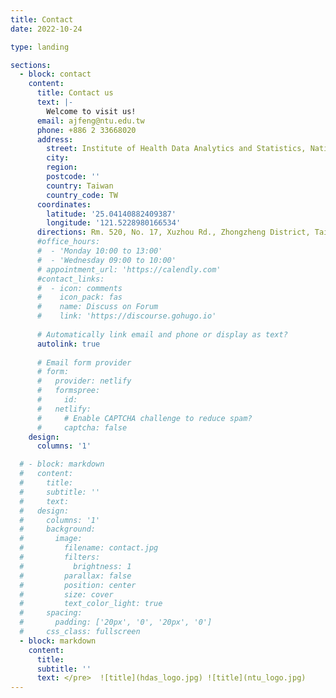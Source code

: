 ```yaml
---
title: Contact
date: 2022-10-24

type: landing

sections:
  - block: contact
    content:
      title: Contact us
      text: |-
        Welcome to visit us!
      email: ajfeng@ntu.edu.tw
      phone: +886 2 33668020
      address:
        street: Institute of Health Data Analytics and Statistics, National Taiwan University
        city: 
        region: 
        postcode: ''
        country: Taiwan
        country_code: TW
      coordinates:
        latitude: '25.04140882409387'
        longitude: '121.5228980166534'
      directions: Rm. 520, No. 17, Xuzhou Rd., Zhongzheng District, Taipei 100, Taiwan
      #office_hours:
      #  - 'Monday 10:00 to 13:00'
      #  - 'Wednesday 09:00 to 10:00'
      # appointment_url: 'https://calendly.com'
      #contact_links:
      #  - icon: comments
      #    icon_pack: fas
      #    name: Discuss on Forum
      #    link: 'https://discourse.gohugo.io'
    
      # Automatically link email and phone or display as text?
      autolink: true
    
      # Email form provider
      # form:
      #   provider: netlify
      #   formspree:
      #     id:
      #   netlify:
      #     # Enable CAPTCHA challenge to reduce spam?
      #     captcha: false
    design:
      columns: '1'

  # - block: markdown
  #   content:
  #     title:
  #     subtitle: ''
  #     text:
  #   design:
  #     columns: '1'
  #     background:
  #       image: 
  #         filename: contact.jpg
  #         filters:
  #           brightness: 1
  #         parallax: false
  #         position: center
  #         size: cover
  #         text_color_light: true
  #     spacing:
  #       padding: ['20px', '0', '20px', '0']
  #     css_class: fullscreen
  - block: markdown
    content:
      title:
      subtitle: ''
      text: </pre>  ![title](hdas_logo.jpg) ![title](ntu_logo.jpg)
---
```

